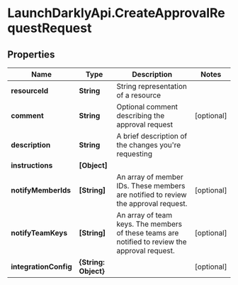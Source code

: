 # LaunchDarklyApi.CreateApprovalRequestRequest

## Properties

Name | Type | Description | Notes
------------ | ------------- | ------------- | -------------
**resourceId** | **String** | String representation of a resource | 
**comment** | **String** | Optional comment describing the approval request | [optional] 
**description** | **String** | A brief description of the changes you&#39;re requesting | 
**instructions** | **[Object]** |  | 
**notifyMemberIds** | **[String]** | An array of member IDs. These members are notified to review the approval request. | [optional] 
**notifyTeamKeys** | **[String]** | An array of team keys. The members of these teams are notified to review the approval request. | [optional] 
**integrationConfig** | **{String: Object}** |  | [optional] 


